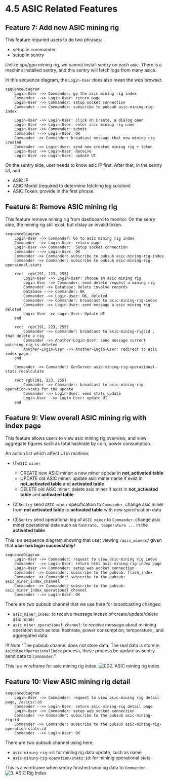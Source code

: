 # 4.5 ASIC Related Features

## Feature 7: Add new ASIC mining rig
This feature requried users to do two phrases:

- setup in commander
- setup in sentry

Unlike cpu/gpu mining rig, we cannot install sentry on each asic. There is a machine installed sentry,
and this sentry will fetch logs from many asics.

In this sequence diagram, the `Login-User` does also mean the web browser.
```mermaid
sequenceDiagram
    Login-User ->> Commander: go the asic mining rig index
    Commander -->> Login-User: return page
    Login-User ->> Commander: setup socket connection
    Commander -->> Commander: subscribe to pubsub asic-mining-rig-index

    Login-User ->> Login-User: click on Create, a dialog open
    Login-User ->> Login-User: enter asic mining rig name
    Login-User ->> Commander: submit
    Commander -->> Login-User: OK
    Commander ->> Commander: broadcast message that new mining rig created
    Commander ->> Login-User: send new created mining rig + token
    Login-User ->> Login-User: Receive
    Login-User ->> Login-User: update UI
```

On the sentry side, user needs to know asic IP first. After that, in the sentry UI, add

- ASIC IP
- ASIC Model (required to determine fetching log solution)
- ASIC Token: provide in the first phrase.


## Feature 8: Remove ASIC mining rig
This feature remove mining rig from dashboard to monitor. On the senry side, the mining rig still exist, but dislay an invalid token.

```mermaid
sequenceDiagram
    Login-User ->> Commander: Go to asic mining rig index
    Commander -->> Login-User: return page
    Login-User ->> Commander:  Setup socket connection
    Commander -->> Login-User: OK
    Commander ->> Commander: subscribe to pubsub asic-mining-rig-index
    Commander ->> Commander: subscribe to pubsub asic-mining-rig-operaional-stats

    rect  rgb(191, 223, 255)
        Login-User ->> Login-User: choose an asic mining rig
        Login-User ->> Commander: send delete request a mining rig
        Commander ->> Database: Delete involve records
        Database -->> Commander: OK
        Commander ->> Login-User: OK, deleted
        Commander ->> Commander: broadcast to asic-mining-rig-index
        Commander ->> Login-User: send message a asic mining rig deleted
        Login-User ->> Login-User: Update UI
    end

    rect  rgb(191, 223, 255)
        Commander ->> Commander: broadcast to asic-mining-rig:id , that delete a rig
        Commander ->> Another-Login-User: send message current watching rig is deleted
        Another-Login-User ->> Another-Login-User: redirect to asic index page.
    end

    Commander ->> Commander: GenServer asic-mining-rig-operational-stats recalculate

    rect rgb(191, 223, 255)
        Commander ->> Commander: broadcast to asic-mining-rig-operation-stats for the update
        Commander ->> Login-User: send stats update
        Login-User -->> Login-User: update UI
    end
```

## Feature 9: View overall ASIC mining rig with index page
This feature allows users to view asic mining rig overview, and view aggregate figures such as total hashrate by coin, power consumption.


An action list which affect UI in realtime:

- (1)`ASIC miner`
    - CREATE new ASIC miner: a new miner appear in **not_activated table**
    - UPDATE old ASIC miner: update asic miner name if exist in **not_activated table** and **activated table**
    - DELETE old AISC miner: delete asic miner if exist in **not_activated table** and **activated table**
- (2)`Sentry` send `ASIC miner` specification to `Commander`, change asic miner from **not activated table** to **activated table**
  with new specification data

- (3)`Sentry` send operational log of `ASIC miner` to `Commander`. change asic miner operational data such as `hashrate, temperature ...` in the **activated table**

This is a sequence diagram showing that user viewing `/asic_miners/` given that **user has login successfully!**

```mermaid
sequenceDiagram
    Login-User ->> Commander: request to view asic-mining rig index
    Commander -->> Login-User: return html asic-mining-rig-index page
    Login-User ->> Commander: setup web socket connection
    Commander ->> Commander: subscribe to the pubsub: flash_index
    Commander ->> Commander: subscribe to the pubsub: asic_miner_index_channel
    Commander ->> Commander: subscribe to the pubsub: asic_miner_index_operational_channel
    Commander -->> Login-User: OK
```

There are two pubsub channel that we use here for broadcasting changes:

- `asic_miner_index`: to receive message incase of create/update/delete asic miner
- `asic_miner_operational_channel`: to receive message about minining operation such as total hashrate, power consumption, temperature , and aggregated data.



!!! Note "The pubsub channel does not store data. The real data is store in `AsicMinerOperationalIndex` process, these process be update as sentry send data to `Commander`."

This is a wireframe for asic mining rig index.
![002. ASIC mining rig index](/images/002-asic-rig-index.png)

## Feature 10: View ASIC mining rig detail
```mermaid
sequenceDiagram
    Login-User ->> Commander: request to view asic-mining rig detail page, /asics/:id
    Commander -->> Login-User: return asic-mining-rig detail page
    Login-User ->> Commander: setup web socket connection
    Commander ->> Commander: subscribe to the pubsub asic-mining-rig:id
    Commander ->> Commander: subscribe to the pubsub asic-mining-rig-operation-stats:id
    Commander -->> Login-User: OK
```

There are two pubsub channel using here:
- `asic-mining-rig:id`: for mining rig data update, such as name
- `asic-mining-rig-operation-stats:id`: for mininig operational stats

This is a wireframe when sentry finished sending data to `Commander`.
![3. ASIC Rig Index](/images/003-asic-rig-index.png)

